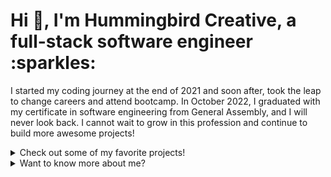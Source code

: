 <h1>Hi 👋, I'm Hummingbird Creative, a full-stack software engineer :sparkles:</h1>

I started my coding journey at the end of 2021 and soon after, took the leap to change careers and attend bootcamp. In October 2022, I graduated with my certificate in software engineering from General Assembly, and I will never look back. I cannot wait to grow in this profession and continue to build more awesome projects!


<details>
  <summary>Check out some of my favorite projects!</summary>
  <br>
  <table bordercolor="#66b2b2">
  <tr>
     <td width="33%" valign="top">
      <h3>PinIt :pushpin:</h3>
        <br />
        <p><a href="https://github.com/Mhawkins28/PinIt-Frontend">Repo</a> | <a href="https://jmmz-ga-p3places-ui.herokuapp.com/">Live App</a></p>
        <br />
            <img src="https://media.giphy.com/media/PRtLcJGaijlZJrj8qY/giphy.gif" width="100%" alt="PinIt"/>
        </a>
       <p> <br><br><br>A full-stack MERN, social app where users can see a map consisting of people’s favorite places. These places are pins that users can select and add to their profile. Pins are categorized by cities, so users will have profile pages that list their pins.</p>
    </td>
    <td width="33%" valign="top">
      <h3>Board Game Strategist :game_die:</h3>
        <br />
        <p><a href="https://github.com/Mhawkins28/BoardGame_App">Repo</a> | <a href="http://boardgame-strategist-app2.herokuapp.com/auth">Live App</a></p>
        <br />
            <img src="https://media.giphy.com/media/94qPTyXQNGrjgya2jH/giphy.gif" width="100%" alt="PinIt"/>
        </a>
       <p> A full-stack app that allows the user to store all the boardgames in their collection so that they can keep track of them and be ready for any game night or party. There's flexibility to create, edit, or delete games, making this application unique to each user!</p>
    </td>
  </tr>
   <tr>
    <td width="33%" valign="top">
      <h3>Flashcard App </h3>
        <br />
        <p><a href="https://github.com/Mhawkins28/Flashcard-App">Repo</a> | <a href="https://mhawkins28.github.io/Flashcard-App/start.html">Live App</a></p>
        <br />
            <img src="https://media.giphy.com/media/oRbtahsjAgGlioPB6L/giphy.gif" width="100%" alt="Map It!"/>
        <p>A static, frontend flashcard application to assist people with learning and memorizing concepts of a subject, or a set of subjects. This is the beginning of my coding career, and the first app I created.</p>
  </tr>
</table>
<br>
  </details>
  
  <details>
  <summary>Want to know more about me?</summary><br>
  
  
- 🌍 I'm based in California
- 👗 I have a degree in fashion design
- 🔭 I’m currently working on [CraveCraft](https://github.com/hummingbirdcreative/cravecraft-frontend), a MERN app to create and share recipes!
- 🌱 I’m currently learning more about **Web Accessibility**

<details>
  <summary>Languages and Tools I use</summary><br>
  
<p align="left"> <a href="https://developer.mozilla.org/en-US/docs/Web/JavaScript" target="_blank" rel="noreferrer"> 
<img src="https://raw.githubusercontent.com/devicons/devicon/master/icons/javascript/javascript-original.svg" alt="javascript" width="40" height="40"/>
<a href="https://www.w3.org/html/" target="_blank" rel="noreferrer"> 
<img src="https://raw.githubusercontent.com/devicons/devicon/master/icons/html5/html5-original-wordmark.svg" alt="html5" width="40" height="40"/> </a> 
<a href="https://reactjs.org/" target="_blank" rel="noreferrer"> 
<img src="https://raw.githubusercontent.com/devicons/devicon/master/icons/react/react-original-wordmark.svg" alt="react" width="40" height="40"/> </a>  
<a href="https://www.w3schools.com/css/" target="_blank" rel="noreferrer"> <img src="https://raw.githubusercontent.com/devicons/devicon/master/icons/css3/css3-original-wordmark.svg" alt="css3" width="40" height="40"/> </a> 
<a href="https://sass-lang.com" target="_blank" rel="noreferrer"> <img src="https://raw.githubusercontent.com/devicons/devicon/master/icons/sass/sass-original.svg" alt="sass" width="40" height="40"/> </a> <a href="https://getbootstrap.com" target="_blank" rel="noreferrer"> <img src="https://raw.githubusercontent.com/devicons/devicon/master/icons/bootstrap/bootstrap-plain-wordmark.svg" alt="bootstrap" width="40" height="40"/> </a> <a href="https://materializecss.com/" target="_blank" rel="noreferrer"> <img src="https://raw.githubusercontent.com/prplx/svg-logos/5585531d45d294869c4eaab4d7cf2e9c167710a9/svg/materialize.svg" alt="materialize" width="40" height="40"/> </a>

<a href="https://expressjs.com" target="_blank" rel="noreferrer"> <img src="https://raw.githubusercontent.com/devicons/devicon/master/icons/express/express-original-wordmark.svg" alt="express" width="40" height="40"/> </a> <a href="https://nodejs.org" target="_blank" rel="noreferrer"> <img src="https://raw.githubusercontent.com/devicons/devicon/master/icons/nodejs/nodejs-original-wordmark.svg" alt="nodejs" width="40" height="40"/> </a> <a href="https://www.mongodb.com/" target="_blank" rel="noreferrer"> <img src="https://raw.githubusercontent.com/devicons/devicon/master/icons/mongodb/mongodb-original-wordmark.svg" alt="mongodb" width="40" height="40"/> </a> <a href="https://www.postgresql.org" target="_blank" rel="noreferrer"> <img src="https://raw.githubusercontent.com/devicons/devicon/master/icons/postgresql/postgresql-original-wordmark.svg" alt="postgresql" width="40" height="40"/> </a>  <a href="https://www.python.org" target="_blank" rel="noreferrer"> <img src="https://raw.githubusercontent.com/devicons/devicon/master/icons/python/python-original.svg" alt="python" width="40" height="40"/> </a>

<a href="https://postman.com" target="_blank" rel="noreferrer"> <img src="https://www.vectorlogo.zone/logos/getpostman/getpostman-icon.svg" alt="postman" width="40" height="40"/> </a> 
<a href="https://www.figma.com/" target="_blank" rel="noreferrer"> <img src="https://www.vectorlogo.zone/logos/figma/figma-icon.svg" alt="figma" width="40" height="40"/> </a> 
 </p>

</details>

📄 Check out my [LinkedIn](https://www.linkedin.com/in/christinegrayb/) to connect!
